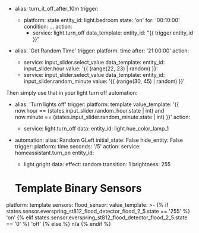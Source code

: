 - alias: turn_it_off_after_10m
  trigger:
    - platform: state
      entity_id: light.bedroom
      state: 'on'
      for: '00:10:00'
    condition:
      ...
    action:
      - service: light.turn_off
        data_template:
          entity_id: "{{ trigger.entity_id }}"


- alias: 'Get Random Time'
     trigger:
     platform: time
     after: '21:00:00'
   action:
     - service: input_slider.select_value
       data_template:
         entity_id: input_slider.hour
         value: '{{ (range(22, 23) | random) }}'
     - service: input_slider.select_value
       data_template:
         entity_id: input_slider.random_minute
         value: '{{ (range(30, 45) | random) }}'

Then simply use that in your light turn off automation:

 - alias: 'Turn lights off'
   trigger:
     platform: template
     value_template: '{{ now.hour == (states.input_slider.random_hour.state | int) and now.minute == (states.input_slider.random_minute.state | int) }}'
   action:
     - service: light.turn_off
       data: 
         entity_id: light.hue_color_lamp_1
 
 
- automation:
  alias: Random GLeft
  initial_state: False
  hide_entity: False
trigger:
  platform: time
  seconds: '/5'
action:
  service: homeassistant.turn_on
  entity_id:
    - light.gright
  data:
    effect: random
    transition: 1
    brightness: 255
    
   
  
  
  # Template Binary Sensors
platform: template
sensors:
  flood_sensor:
    value_template: >-
      {% if states.sensor.everspring_st812_flood_detector_flood_2_5.state == '255' %}
        'on'
      {% elif states.sensor.everspring_st812_flood_detector_flood_2_5.state == '0' %}
        'off'
      {% else %}
        n/a
      {% endif %}
